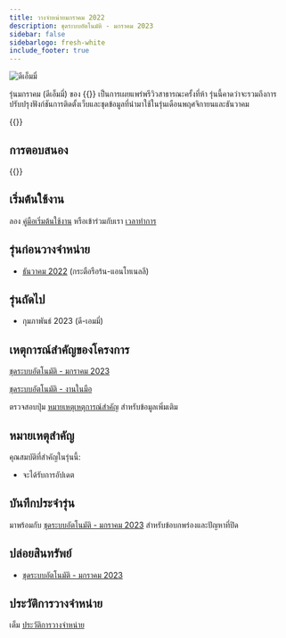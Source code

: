 ```yaml
---
title: วางจําหน่ายมกราคม 2022
description: ชุดระบบอัตโนมัติ - มกราคม 2023
sidebar: false
sidebarlogo: fresh-white
include_footer: true
---
```

<div class="optional">

![ดีเอ็มมี่](/images/nifty-emmy.png)

รุ่นมกราคม (ดีเอ็มมี่) ของ {{<product-name>}} เป็นการเผยแพร่พรีวิวสาธารณะครั้งที่ห้า รุ่นนี้คาดว่าจะรวมถึงการปรับปรุงฟังก์ชันการติดตั้งเว็บและชุดข้อมูลที่นํามาใช้ในรุ่นเดือนพฤศจิกายนและธันวาคม

</div>

<div class="optional">

{{<presentationStyles>}}

## การตอบสนอง

{{<questions name="/releases/january-2023.json" completed="Thank you for providing feedback" showNavigationButtons=false >}}

</div>

<div class="optional">

## เริ่มต้นใช้งาน

ลอง [คู่มือเริ่มต้นใช้งาน](/th/get-started) หรือเข้าร่วมกับเรา [เวลาทําการ](/th/office-hours)

## รุ่นก่อนวางจําหน่าย

- [ธันวาคม 2022](/th/releases/december-2022) (กระตือรือร้น-แอนโทเนลลี)

## รุ่นถัดไป

- กุมภาพันธ์ 2023 (ดี-เอมมี่)

## เหตุการณ์สําคัญของโครงการ

[ชุดระบบอัตโนมัติ - มกราคม 2023](https://github.com/orgs/microsoft/projects/486/views/9)

[ชุดระบบอัตโนมัติ - งานในมือ](https://github.com/orgs/microsoft/projects/486/views/1)

ตรวจสอบปุ่ม [หมายเหตุเหตุการณ์สําคัญ](/th/releases/milestones) สําหรับข้อมูลเพิ่มเติม

## หมายเหตุสําคัญ

คุณสมบัติที่สําคัญในรุ่นนี้:

- จะได้รับการอัปเดต

## บันทึกประจํารุ่น

มาพร้อมกับ [ชุดระบบอัตโนมัติ - มกราคม 2023](https://github.com/microsoft/powercat-automation-kit/releases/tag/AutomationKit-January2023) สําหรับข้อบกพร่องและปัญหาที่ปิด

## ปล่อยสินทรัพย์

- [ชุดระบบอัตโนมัติ - มกราคม 2023](https://github.com/microsoft/powercat-automation-kit/releases/tag/AutomationKit-January2023)

## ประวัติการวางจําหน่าย

เต็ม [ประวัติการวางจําหน่าย](/th/releases)

</div>
